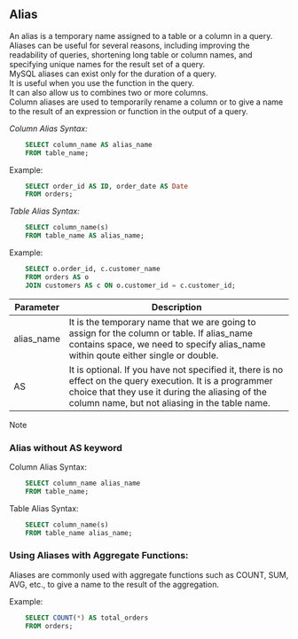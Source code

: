 ## Alias 

An alias is a temporary name assigned to a table or a column in a query. Aliases can be useful for several reasons, including improving the readability of queries, shortening long table or column names, and specifying unique names for the result set of a query. \
MySQL aliases can exist only for the duration of a query.\
It is useful when you use the function in the query.\
It can also allow us to combines two or more columns. \
Column aliases are used to temporarily rename a column or to give a name to the result of an expression or function in the output of a query. 

*Column Alias Syntax:*
```sql
    SELECT column_name AS alias_name
    FROM table_name;
```

Example:
```sql
    SELECT order_id AS ID, order_date AS Date
    FROM orders;
```

*Table Alias Syntax:*
```sql
    SELECT column_name(s)
    FROM table_name AS alias_name;
```

Example:
```sql
    SELECT o.order_id, c.customer_name
    FROM orders AS o
    JOIN customers AS c ON o.customer_id = c.customer_id;
```

| Parameter | Description |
|-----------|-------------|
| alias_name | It is the temporary name that we are going to assign for the column or table. If alias_name contains space, we need to specify alias_name within qoute either single or double. |
| AS | It is optional. If you have not specified it, there is no effect on the query execution. It is a programmer choice that they use it during the aliasing of the column name, but not aliasing in the table name. |

> [!NOTE]
> ### Alias without **AS** keyword
> Column Alias Syntax:
>  ```sql
>      SELECT column_name alias_name
>      FROM table_name;
>  ```
>  
>  Table Alias Syntax:
>  ```sql
>      SELECT column_name(s)
>      FROM table_name alias_name;  
>  ```

### Using Aliases with Aggregate Functions:

Aliases are commonly used with aggregate functions such as COUNT, SUM, AVG, etc., to give a name to the result of the aggregation.

Example:
```sql
    SELECT COUNT(*) AS total_orders
    FROM orders;
```